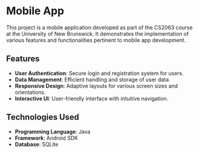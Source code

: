 # Mobile App

This project is a mobile application developed as part of the CS2063 course at the University of New Brunswick. It demonstrates the implementation of various features and functionalities pertinent to mobile app development.

## Features

- **User Authentication**: Secure login and registration system for users.
- **Data Management**: Efficient handling and storage of user data.
- **Responsive Design**: Adaptive layouts for various screen sizes and orientations.
- **Interactive UI**: User-friendly interface with intuitive navigation.

## Technologies Used

- **Programming Language**: Java
- **Framework**: Android SDK
- **Database**: SQLite

